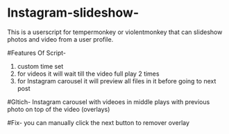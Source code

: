 # Instagram-slideshow-
This is a userscript for tempermonkey or violentmonkey that can slideshow photos and video from a user profile.


#Features Of Script-
1. custom time set
2. for videos it will wait till the video full play 2 times
3. for Instagram carousel it will preview all files in it before going to next post

#Gltich-
Instagram carousel with videoes in middle plays with previous photo on top of the video (overlays)

#Fix-
you can manually click the next button to remover overlay
